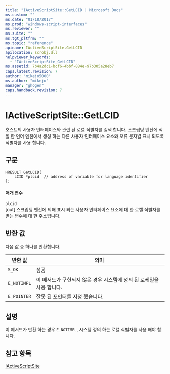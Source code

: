 ```yaml
---
title: "IActiveScriptSite::GetLCID | Microsoft Docs"
ms.custom: ""
ms.date: "01/18/2017"
ms.prod: "windows-script-interfaces"
ms.reviewer: ""
ms.suite: ""
ms.tgt_pltfrm: ""
ms.topic: "reference"
apiname: IActiveScriptSite.GetLCID
apilocation: scrobj.dll
helpviewer_keywords: 
  - "IActiveScriptSite_GetLCID"
ms.assetid: 7b4a2dc1-bcf6-4bbf-884e-97b305a28eb7
caps.latest.revision: 7
author: "mikejo5000"
ms.author: "mikejo"
manager: "ghogen"
caps.handback.revision: 7
---
```

# IActiveScriptSite::GetLCID
호스트의 사용자 인터페이스와 관련 된 로캘 식별자를 검색 합니다.  스크립팅 엔진에 적절 한 언어 엔진에서 생성 하는 다른 사용자 인터페이스 요소와 오류 문자열 표시 되도록 식별자를 사용 합니다.  
  
## 구문  
  
```  
HRESULT GetLCID(  
    LCID *plcid  // address of variable for language identifier  
);  
```  
  
#### 매개 변수  
 `plcid`  
 \[out\] 스크립팅 엔진에 의해 표시 되는 사용자 인터페이스 요소에 대 한 로캘 식별자를 받는 변수에 대 한 주소입니다.  
  
## 반환 값  
 다음 값 중 하나를 반환합니다.  
  
|반환 값|의미|  
|----------|--------|  
|`S_OK`|성공|  
|`E_NOTIMPL`|이 메서드가 구현되지 않은 경우  시스템에 정의 된 로케일을 사용 합니다.|  
|`E_POINTER`|잘못 된 포인터를 지정 했습니다.|  
  
## 설명  
 이 메서드가 반환 하는 경우 `E_NOTIMPL`, 시스템 정의 하는 로캘 식별자를 사용 해야 합니다.  
  
## 참고 항목  
 [IActiveScriptSite](../../winscript/reference/iactivescriptsite.md)